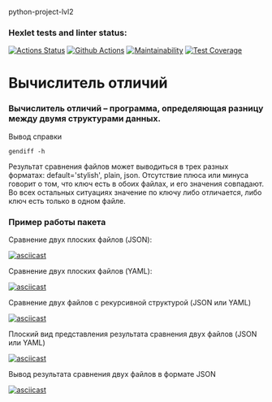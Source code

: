 python-project-lvl2

### Hexlet tests and linter status:
[![Actions Status](https://github.com/Dmitry-Zhiryakov/python-project-lvl2/workflows/hexlet-check/badge.svg)](https://github.com/Dmitry-Zhiryakov/python-project-lvl2/actions)
[![Github Actions](https://github.com/Dmitry-Zhiryakov/python-project-lvl2/actions/workflows/github-actions.yml/badge.svg)](https://github.com/Dmitry-Zhiryakov/python-project-lvl2/actions/workflows/github-actions.yml)
[![Maintainability](https://api.codeclimate.com/v1/badges/37bac00e4bb34750ead6/maintainability)](https://codeclimate.com/github/Dmitry-Zhiryakov/python-project-lvl2/maintainability)
[![Test Coverage](https://api.codeclimate.com/v1/badges/37bac00e4bb34750ead6/test_coverage)](https://codeclimate.com/github/Dmitry-Zhiryakov/python-project-lvl2/test_coverage)

# Вычислитель отличий

### Вычислитель отличий – программа, определяющая разницу между двумя структурами данных. 

Вывод справки

```gendiff -h```

Результат сравнения файлов может выводиться в трех разных форматах: default='stylish', plain, json.
Отсутствие плюса или минуса говорит о том, что ключ есть в обоих файлах, и его значения совпадают. Во всех остальных ситуациях значение по ключу либо отличается, либо ключ есть только в одном файле.

### Пример работы пакета

Сравнение двух плоских файлов (JSON):

[![asciicast](https://asciinema.org/a/XxKCwZ5nCS3VFBJETrpYGNmZT.svg)](https://asciinema.org/a/XxKCwZ5nCS3VFBJETrpYGNmZT)

Сравнение двух плоских файлов (YAML):

[![asciicast](https://asciinema.org/a/v6eSprvv4JJwHJVGzoVSdtP2M.svg)](https://asciinema.org/a/v6eSprvv4JJwHJVGzoVSdtP2M)

Сравнение двух файлов с рекурсивной структурой (JSON или YAML)

[![asciicast](https://asciinema.org/a/3BxQAMap4m38WuzraiqIjkE0P.svg)](https://asciinema.org/a/3BxQAMap4m38WuzraiqIjkE0P)

Плоский вид представления результата сравнения двух файлов (JSON или YAML)

[![asciicast](https://asciinema.org/a/QjqzmJbm5lKfLlql1qj3PkPRE.svg)](https://asciinema.org/a/QjqzmJbm5lKfLlql1qj3PkPRE)

Вывод результата сравнения двух файлов в формате JSON 

[![asciicast](https://asciinema.org/a/xLxZMZLOYY9ajOtn7MV9HTeFs.svg)](https://asciinema.org/a/xLxZMZLOYY9ajOtn7MV9HTeFs)